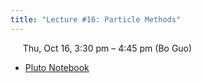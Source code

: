 ```yaml
---
title: "Lecture #16: Particle Methods"
---
```


&nbsp;&nbsp;&nbsp;&nbsp;&nbsp;Thu, Oct 16, 3:30 pm – 4:45 pm (Bo Guo)

- [Pluto Notebook](../assets/pluto_notebooks/Lec16_particle_methods.html)
